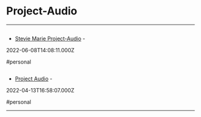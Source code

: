 # Project-Audio

---

![]()

- [Stevie Marie Project-Audio](https://ctrlaltback.space/project-audio/1596-2/stevie-marie) - 

2022-06-08T14:08:11.000Z

#personal

![]()

- [Project Audio](https://ctrlaltback.space/project-audio) - 

2022-04-13T16:58:07.000Z

#personal

---

